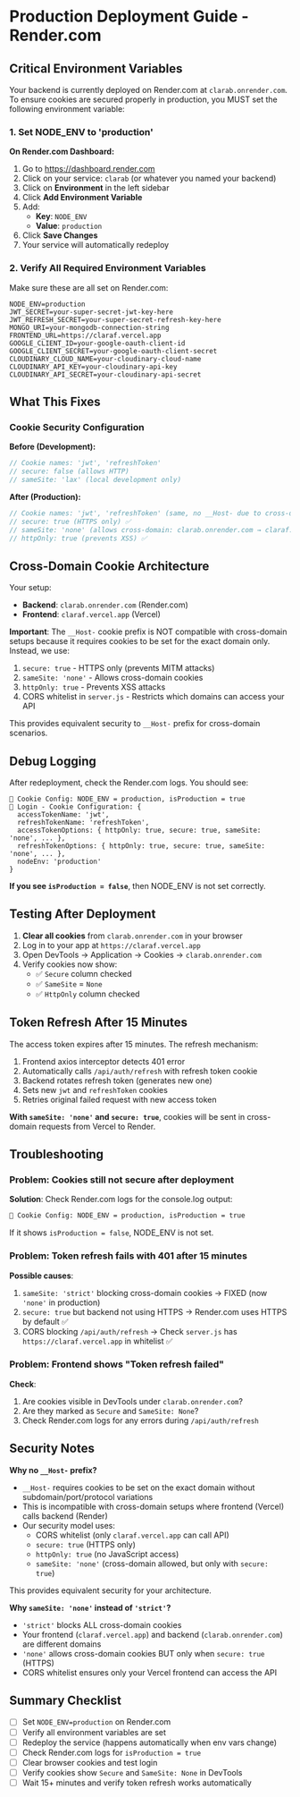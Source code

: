 # Production Deployment Guide - Render.com

## Critical Environment Variables

Your backend is currently deployed on Render.com at `clarab.onrender.com`. To ensure cookies are secured properly in production, you MUST set the following environment variable:

### 1. Set NODE_ENV to 'production'

**On Render.com Dashboard:**

1. Go to https://dashboard.render.com
2. Click on your service: `clarab` (or whatever you named your backend)
3. Click on **Environment** in the left sidebar
4. Click **Add Environment Variable**
5. Add:
   - **Key**: `NODE_ENV`
   - **Value**: `production`
6. Click **Save Changes**
7. Your service will automatically redeploy

### 2. Verify All Required Environment Variables

Make sure these are all set on Render.com:

```
NODE_ENV=production
JWT_SECRET=your-super-secret-jwt-key-here
JWT_REFRESH_SECRET=your-super-secret-refresh-key-here
MONGO_URI=your-mongodb-connection-string
FRONTEND_URL=https://claraf.vercel.app
GOOGLE_CLIENT_ID=your-google-oauth-client-id
GOOGLE_CLIENT_SECRET=your-google-oauth-client-secret
CLOUDINARY_CLOUD_NAME=your-cloudinary-cloud-name
CLOUDINARY_API_KEY=your-cloudinary-api-key
CLOUDINARY_API_SECRET=your-cloudinary-api-secret
```

## What This Fixes

### Cookie Security Configuration

**Before (Development):**
```javascript
// Cookie names: 'jwt', 'refreshToken'
// secure: false (allows HTTP)
// sameSite: 'lax' (local development only)
```

**After (Production):**
```javascript
// Cookie names: 'jwt', 'refreshToken' (same, no __Host- due to cross-domain)
// secure: true (HTTPS only) ✅
// sameSite: 'none' (allows cross-domain: clarab.onrender.com → claraf.vercel.app) ✅
// httpOnly: true (prevents XSS) ✅
```

## Cross-Domain Cookie Architecture

Your setup:
- **Backend**: `clarab.onrender.com` (Render.com)
- **Frontend**: `claraf.vercel.app` (Vercel)

**Important**: The `__Host-` cookie prefix is NOT compatible with cross-domain setups because it requires cookies to be set for the exact domain only. Instead, we use:

1. `secure: true` - HTTPS only (prevents MITM attacks)
2. `sameSite: 'none'` - Allows cross-domain cookies
3. `httpOnly: true` - Prevents XSS attacks
4. CORS whitelist in `server.js` - Restricts which domains can access your API

This provides equivalent security to `__Host-` prefix for cross-domain scenarios.

## Debug Logging

After redeployment, check the Render.com logs. You should see:

```
🍪 Cookie Config: NODE_ENV = production, isProduction = true
🍪 Login - Cookie Configuration: {
  accessTokenName: 'jwt',
  refreshTokenName: 'refreshToken',
  accessTokenOptions: { httpOnly: true, secure: true, sameSite: 'none', ... },
  refreshTokenOptions: { httpOnly: true, secure: true, sameSite: 'none', ... },
  nodeEnv: 'production'
}
```

**If you see `isProduction = false`**, then NODE_ENV is not set correctly.

## Testing After Deployment

1. **Clear all cookies** from `clarab.onrender.com` in your browser
2. Log in to your app at `https://claraf.vercel.app`
3. Open DevTools → Application → Cookies → `clarab.onrender.com`
4. Verify cookies now show:
   - ✅ `Secure` column checked
   - ✅ `SameSite` = `None`
   - ✅ `HttpOnly` column checked

## Token Refresh After 15 Minutes

The access token expires after 15 minutes. The refresh mechanism:

1. Frontend axios interceptor detects 401 error
2. Automatically calls `/api/auth/refresh` with refresh token cookie
3. Backend rotates refresh token (generates new one)
4. Sets new `jwt` and `refreshToken` cookies
5. Retries original failed request with new access token

**With `sameSite: 'none'` and `secure: true`**, cookies will be sent in cross-domain requests from Vercel to Render.

## Troubleshooting

### Problem: Cookies still not secure after deployment

**Solution**: Check Render.com logs for the console.log output:
```bash
🍪 Cookie Config: NODE_ENV = production, isProduction = true
```

If it shows `isProduction = false`, NODE_ENV is not set.

### Problem: Token refresh fails with 401 after 15 minutes

**Possible causes**:
1. `sameSite: 'strict'` blocking cross-domain cookies → FIXED (now `'none'` in production)
2. `secure: true` but backend not using HTTPS → Render.com uses HTTPS by default ✅
3. CORS blocking `/api/auth/refresh` → Check `server.js` has `https://claraf.vercel.app` in whitelist ✅

### Problem: Frontend shows "Token refresh failed"

**Check**:
1. Are cookies visible in DevTools under `clarab.onrender.com`?
2. Are they marked as `Secure` and `SameSite: None`?
3. Check Render.com logs for any errors during `/api/auth/refresh`

## Security Notes

**Why no `__Host-` prefix?**
- `__Host-` requires cookies to be set on the exact domain without subdomain/port/protocol variations
- This is incompatible with cross-domain setups where frontend (Vercel) calls backend (Render)
- Our security model uses:
  - CORS whitelist (only `claraf.vercel.app` can call API)
  - `secure: true` (HTTPS only)
  - `httpOnly: true` (no JavaScript access)
  - `sameSite: 'none'` (cross-domain allowed, but only with `secure: true`)

This provides equivalent security for your architecture.

**Why `sameSite: 'none'` instead of `'strict'`?**
- `'strict'` blocks ALL cross-domain cookies
- Your frontend (`claraf.vercel.app`) and backend (`clarab.onrender.com`) are different domains
- `'none'` allows cross-domain cookies BUT only when `secure: true` (HTTPS)
- CORS whitelist ensures only your Vercel frontend can access the API

## Summary Checklist

- [ ] Set `NODE_ENV=production` on Render.com
- [ ] Verify all environment variables are set
- [ ] Redeploy the service (happens automatically when env vars change)
- [ ] Check Render.com logs for `isProduction = true`
- [ ] Clear browser cookies and test login
- [ ] Verify cookies show `Secure` and `SameSite: None` in DevTools
- [ ] Wait 15+ minutes and verify token refresh works automatically
